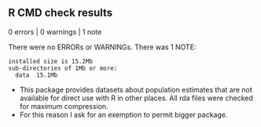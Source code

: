 ## R CMD check results

0 errors | 0 warnings | 1 note

There were no ERRORs or WARNINGs. There was 1 NOTE:

    installed size is 15.2Mb
    sub-directories of 1Mb or more:
      data  15.1Mb


* This package provides datasets about population estimates that are not available for direct use with R in other places. All rda files were checked for maximum compression.
* For this reason I ask for an exemption to permit bigger package.
